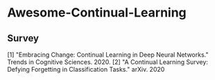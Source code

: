 # Awesome-Continual-Learning
## Survey
[1] "Embracing Change: Continual Learning in Deep Neural Networks." Trends in Cognitive Sciences. 2020. 
[2] "A Continual Learning Survey: Defying Forgetting in Classification Tasks." arXiv. 2020
